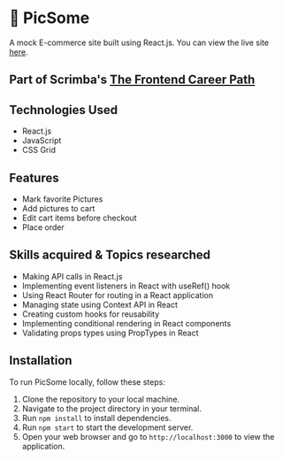 # 🛒 PicSome
A mock E-commerce site built using React.js. 
You can view the live site [here](https://picsome-hinedy.netlify.app/).

## Part of Scrimba's [The Frontend Career Path](https://scrimba.com/learn/frontend)

## Technologies Used 
- React.js 
- JavaScript 
- CSS Grid

## Features 
- Mark favorite Pictures
- Add pictures to cart
- Edit cart items before checkout 
- Place order


## Skills acquired & Topics researched
- Making API calls in React.js
- Implementing event listeners in React with useRef() hook
- Using React Router for routing in a React application
- Managing state using Context API in React
- Creating custom hooks for reusability
- Implementing conditional rendering in React components
- Validating props types using PropTypes in React

## Installation

To run PicSome locally, follow these steps:

1. Clone the repository to your local machine.
2. Navigate to the project directory in your terminal.
3. Run `npm install` to install dependencies.
4. Run `npm start` to start the development server.
5. Open your web browser and go to `http://localhost:3000` to view the application.

